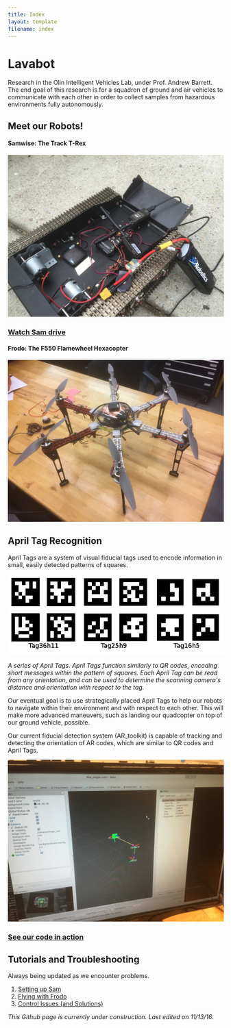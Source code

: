 ```yaml
---
title: Index 
layout: template
filename: index
---
```


# Lavabot

Research in the Olin Intelligent Vehicles Lab, under Prof. Andrew Barrett. The end goal of this research is for a squadron of ground and air vehicles to communicate with each other in order to collect samples from hazardous environments fully autonomously.

## Meet our Robots!

#### Samwise: The Track T-Rex

![Sam](images/2016.7.14_Lavabot.JPG)

### [Watch Sam drive](https://drive.google.com/file/d/0B6cEozG9ml5MSk1rZzdiLUs0TVE/view?usp=sharing)

#### Frodo: The F550 Flamewheel Hexacopter

![Frodo](images/Frodo1.JPG)

## April Tag Recognition

April Tags are a system of visual fiducial tags used to encode information in small, easily detected patterns of squares.

![Tags](images/april_tags.png)

*A series of April Tags. April Tags function similarly to QR codes, encoding short messages within the pattern of squares. Each April Tag can be read from any orientation, and can be used to determine the scanning camera's distance and orientation with respect to the tag.*

Our eventual goal is to use strategically placed April Tags to help our robots to navigate within their environment and with respect to each other. This will make more advanced maneuvers, such as landing our quadcopter on top of our ground vehicle, possible.

Our current fiducial detection system (AR_toolkit) is capable of tracking and detecting the orientation of AR codes, which are similar to QR codes and April Tags.

![Detection](images/2016.7.28_ImageRecognition_Tracking.JPG)

### [See our code in action](https://drive.google.com/file/d/0B6cEozG9ml5MRDA3VThmT3BteWM/view?usp=sharing)

## Tutorials and Troubleshooting

Always being updated as we encounter problems.

1. [Setting up Sam](Setup)
2. [Flying with Frodo](Setup)
3. [Control Issues (and Solutions)](Troubleshooting)

*This Github page is currently under construction. Last edited on 11/13/16.*
